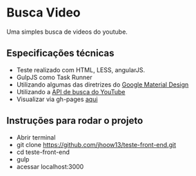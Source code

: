 # Busca Video

Uma simples busca de videos do youtube.

## Especificações técnicas
- Teste realizado com HTML, LESS, angularJS.
- GulpJS como Task Runner
- Utilizando algumas das diretrizes do [Google Material Design](https://www.google.com/design/spec/material-design/introduction.html)
- Utilizando a [API de busca do YouTube](https://developers.google.com/youtube/v3/docs/search/list)
- Visualizar via gh-pages [aqui](https://jhoow13.github.io/teste-front-end/#/)


## Instruções para rodar o projeto

- Abrir terminal
- git clone https://github.com/jhoow13/teste-front-end.git
- cd teste-front-end
- gulp
- acessar localhost:3000
